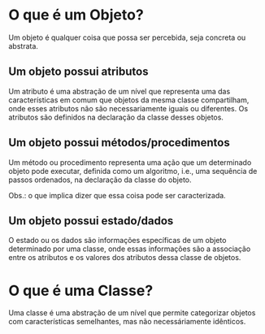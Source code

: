 # O que é um Objeto?

Um objeto é qualquer coisa que possa ser percebida, seja concreta ou abstrata.

## Um objeto possui atributos

Um atributo é uma abstração de um nível que representa uma das características em comum que objetos da mesma classe compartilham, onde esses atributos não são necessariamente iguais ou diferentes. Os atributos são definidos na declaração da classe desses objetos.

## Um objeto possui métodos/procedimentos

Um método ou procedimento representa uma ação que um determinado objeto pode executar, definida como um algoritmo, i.e., uma sequência de passos ordenados, na declaração da classe do objeto.

Obs.: o que implica dizer que essa coisa pode ser caracterizada.

## Um objeto possui estado/dados

O estado ou os dados são informações específicas de um objeto determinado por uma classe, onde essas informações são a associação entre os atributos e os valores dos atributos dessa classe de objetos.

# O que é uma Classe?

Uma classe é uma abstração de um nível que permite categorizar objetos com características semelhantes, mas não necessáriamente idênticos.